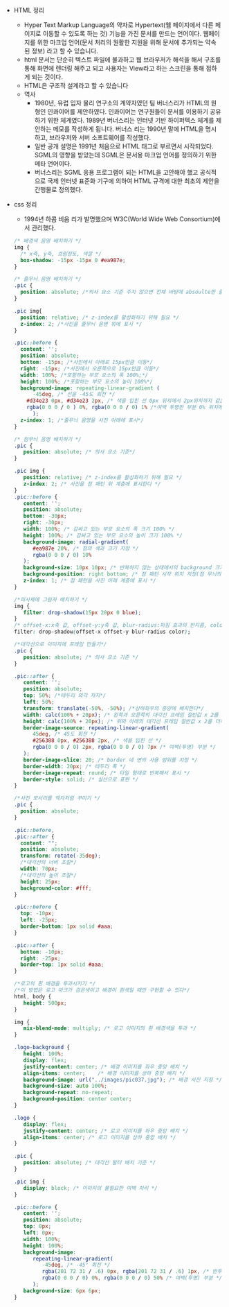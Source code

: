 - HTML 정리
  - Hyper Text Markup Language의 약자로 Hypertext(웹 페이지에서 다른 페이지로 이동할 수 있도록 하는 것) 기능을 가진 문서를 만드는 언어이다. 웹페이지를 위한 마크업 언어(문서 처리의 원활한 지원을 위해 문서에 추가되는 약속된 정보) 라고 할 수 있습니다.
  - html 문서는 단순히 텍스트 파일에 불과하고 웹 브라우저가 해석을 해서 구조를 통해 화면에 렌더링 해주고 되고 사용자는 View라고 하는 스크린을 통해 접하게 되는 것이다. 
  - HTML은 구조적 설계라고 할 수 있습니다
  - 역사
    - 1980년, 유럽 입자 물리 연구소의 계약자였던 팀 버너스리가 HTML의 원형인 인콰이어를 제안하였다. 인콰이어는 연구원들이 문서를 이용하기 공유하기 위한 체계였다. 1989년 버너스리는 인터넷 기반 하이퍼텍스 체계를 제안하는 메모를 작성하게 됩니다. 버너스 리는 1990년 말에 HTML을 명시하고, 브라우저와 서버 소프트웨어를 작성했다. 
    - 일반 공개 설명은 1991년 처음으로 HTML 태그로 부르면서 시작되었다. SGML의 영향을 받았는데 SGML은 문서용 마크업 언어를 정의하기 위한 메타 언어이다.
    - 버너스리는 SGML 응용 프로그램이 되는 HTML을 고안해야 했고 공식적으로 국제 인터넷 표준화 기구에 의하여 HTML 규격에 대한 최초의 제안을 간행물로 정의했다. 
  
- css 정리

  - 1994년 하콤 비움 리가 발명했으며 W3C(World Wide Web Consortium)에서 관리했다. 

  ```css
  /* 배경색 음영 배치하기 */
  img {
    /* x축, y축, 흐림정도, 색깔 */
    box-shadow: -15px -15px 0 #ea987e;
  }
  
  ```

  ```css
  /* 줄무늬 음영 배치하기 */
  .pic {
    position: absolute; /*의사 요소 기준 주지 않으면 전체 바탕에 absoulte한 줄무늬가 올라가게 된다.*/ 
  }
  
  .pic img{
    position: relative; /* z-index를 활성화하기 위해 필요 */ 
    z-index: 2; /*사진을 줄무늬 음영 위에 표시 */
  }
  
  .pic::before {
    content: '';
    position: absolute;
    bottom: -15px; /*사진에서 아래로 15px만큼 이동*/
    right: -15px; /*사진에서 오른쪽으로 15px만큼 이동*/
    width: 100%; /*포함하는 부모 요소의 폭 100%;*/
    height: 100%; /*포함하는 부모 요소의 높이 100%*/
    background-image: repeating-linear-gradient (
    	-45deg, /* 선을 -45도 회전 */
      #d34e23 0px, #d34e23 2px, /* 색을 입힌 선 0px 위치에서 2px위치까지 같은 색을 입힌 가로 선을 표현한다.*/
      rgba(0 0 0 / 0 ) 0%, rgba(0 0 0 / 0) 1% /*여백 투명한 부분 0% 위치에서 1%위치까지 투명한 여백을 만든다*/
    	);
    z-index: 1; /*줄무늬 음영을 사진 아래에 표시*/
  }
  ```

  ```css
  /* 점무늬 음영 배치하기 */
  .pic {
     position: absolute; /* 의사 요소 기준*/
  }
  
  .pic img {
     position: relative; /* z-index를 활성화하기 위해 필요 */
     z-index: 2; /* 사진을 점 패턴 위 계층에 표시한다 */
  }
  .pic::before {
     content: '';
     position: absolute;
     bottom: -30px;
     right: -30px;
     width: 100%; /* 감싸고 있는 부모 요소의 폭 크기 100% */
     height: 100%; /* 감싸고 있는 부모 요소의 높이 크기 100% */
     background-image: radial-gradient(
        #ea987e 20%, /* 점의 색과 크기 지정 */
        rgba(0 0 0 / 0) 10%
     );
     background-size: 10px 10px; /* 반복하지 않는 상태에서의 background 크기 지정 */
     background-position: right bottom; /* 점 패턴 시작 위치 지정(점 무늬의 오른쪽 아래 부분이 잘리지 않고 표시된다)*/
     z-index: 1; /* 점 패턴을 사진 아래 계층에 표시 */
  }
  ```
  
  ```css
  /*피사체에 그림자 배치하기 */
  img {
     filter: drop-shadow(15px 20px 0 blue);
  }
  /* offset-x:x축 값, offset-y:y축 값, blur-radius:퍼짐 효과의 반지름, color:그림자 색상*/
  filter: drop-shadow(offset-x offset-y blur-radius color);
  ```
  
  ```css
  /*대각선으로 이미지에 프레임 만들기*/
  .pic {
     position: absolute; /* 의사 요소 기준 */
  }
  
  .pic::after {
     content: '';
     position: absolute;
     top: 50%; /*테두리 외각 차지*/
     left: 50%;
     transform: translate(-50%, -50%); /*상하좌우의 중앙에 배치한다*/
     width: calc(100% + 20px); /* 왼쪽과 오른쪽의 대각선 프레임 절반값 x 2를 더하는 계산식 */
     height: calc(100% + 20px); /* 위와 아래의 대각선 프레임 절반값 x 2를 더하는 계산식 +border-width:20의 절반 값*/
     border-image-source: repeating-linear-gradient(
        45deg, /* 45도 회전 */
        #256388 0px, #256388 2px, /* 색을 입힌 선 */
        rgba(0 0 0 / 0) 2px, rgba(0 0 0 / 0) 7px /* 여백(투명) 부분 */
     );
     border-image-slice: 20; /* border 네 변의 사용 범위를 지정 */
     border-width: 20px; /* 테두리 폭 */
     border-image-repeat: round; /* 타일 형태로 반복해서 표시 */
     border-style: solid; /* 실선으로 표현 */
  }
  ```
  
  ```css
  /*사진 모서리를 액자처럼 꾸미기 */
  .pic {
    position: absolute;
  }
  
  .pic::before,
  .pic::after {
    content: "";
    position: absolute;
    transform: rotate(-35deg);
    /*대각선의 너비 조절*/
    width: 70px;
    /*대각선의 높이 조절*/
    height: 25px;
    background-color: #fff;
  }
  
  .pic::before {
    top: -10px;
    left: -25px;
    border-bottom: 1px solid #aaa;
  }
  
  .pic::after {
    bottom: -10px;
    right: -25px;
    border-top: 1px solid #aaa;
  }
  
  ```
  
  ```css
  /*로고의 흰 배경을 투과시키기 */
  /*이 방법은 로고 마크가 검은색이고 배경이 흰색일 때만 구현할 수 있다*/
  html, body {
     height: 500px;
  }
  
  img {
     mix-blend-mode: multiply; /* 로고 이미지의 흰 배경색을 투과 */
  }
  
  .logo-background {
     height: 100%;
     display: flex;
     justify-content: center; /* 배경 이미지를 좌우 중앙 배치 */
     align-items: center;    /* 배경 이미지를 상하 중앙 배치 */
     background-image: url("../images/pic037.jpg"); /* 배경 사진 지정 */
     background-size: auto 100%;
     background-repeat: no-repeat;
     background-position: center center;
  }
  
  .logo {
     display: flex;
     justify-content: center; /* 로고 이미지를 좌우 중앙 배치 */
     align-items: center; /* 로고 이미지를 상하 중앙 배치 */
  }
  ```
  
  ```css
  .pic {
     position: absolute; /* 대각선 필터 배치 기준 */
  }
  
  .pic img {
     display: block; /* 이미지의 불필요한 여백 처리 */
  }
  
  .pic::before {
     content: '';
     position: absolute;
     top: 0px;
     left: 0px;
     width: 100%;
     height: 100%;
     background-image:
        repeating-linear-gradient(
           -45deg, /* -45° 회전 */
           rgba(201 72 31 / .6) 0px, rgba(201 72 31 / .6) 1px, /* 반투명 선 */
           rgba(0 0 0 / 0) 0%, rgba(0 0 0 / 0) 50% /* 여백(투명) 부분 */
        );
     background-size: 6px 6px;
  }
  ```
  
  

